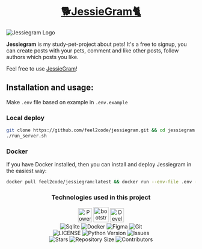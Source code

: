 <h1 align="center" ><a href="http://jessiegram.ru">🐕JessieGram🐈</a></h1>

![Jessiegram Logo](https://repository-images.githubusercontent.com/485134292/07733572-d11d-4641-8204-39c5aaafb535)

**Jessiegram** is my study-pet-project about pets!
It's a free to signup, you can create posts with your pets,
comment and like other posts, follow authors which posts you like.

Feel free to use <a href="http://jessiegram.ru">JessieGram</a>!

## Installation and usage:
Make `.env` file based on example in `.env.example`

### Local deploy
```bash
git clone https://github.com/feel2code/jessiegram.git && cd jessiegram && chmod +x run_server.sh
./run_server.sh
```

### Docker
If you have Docker installed, then you can install and deploy Jessiegram in the easiest way:
```bash
docker pull feel2code/jessiegram:latest && docker run --env-file .env -d -p 80:8000 feel2code/jessiegram
```

<h3 align="center"> Technologies used in this project</h3>
<p align="center">
    <a href="http://www.djangoproject.com/"><img src="https://www.djangoproject.com/m/img/badges/djangopowered126x54.gif" border="0" style="height: 37px" alt="Powered by Django." title="Powered by Django." /></a>
    <a href="http://https://getbootstrap.com/"><img src="https://getbootstrap.com/docs/5.3/assets/brand/bootstrap-logo-shadow.png" style="height: 40px" alt="bootstrap technology"/></a>
    <a href="https://develop.spacemacs.org"><img alt="Developed with Spacemacs" src="https://cdn.rawgit.com/syl20bnr/spacemacs/442d025779da2f62fc86c2082703697714db6514/assets/spacemacs-badge.svg" style="height:37px"/></a>
    <br>
    <img src="https://img.shields.io/badge/sqlite-%2307405e.svg?style=for-the-badge&logo=sqlite&logoColor=white" alt="Sqlite">
    <img src="https://img.shields.io/badge/docker-%230db7ed.svg?style=for-the-badge&logo=docker&logoColor=white" alt="Docker">
    <img src="https://img.shields.io/badge/figma-%23F24E1E.svg?style=for-the-badge&logo=figma&logoColor=white" alt="Figma">
    <img src="https://img.shields.io/badge/git-%23F05033.svg?style=for-the-badge&logo=git&logoColor=white" alt="Git">
    <br>
    <img src="https://img.shields.io/github/license/feel2code/jessiegram?style=for-the-badge&logo=appveyor" alt="LICENSE">
    <img src="https://img.shields.io/badge/python-3.11-green?style=for-the-badge&logo=appveyor" alt="Python Version">
    <img src="https://img.shields.io/github/issues/feel2code/jessiegram?style=for-the-badge&logo=appveyor" alt="Issues">
    <br>
    <img src="https://img.shields.io/github/stars/feel2code/jessiegram?style=for-the-badge&logo=appveyor" alt="Stars">
    <img src="https://img.shields.io/github/repo-size/feel2code/jessiegram?style=for-the-badge&logo=appveyor" alt="Repository Size">
    <img src="https://img.shields.io/github/contributors/feel2code/jessiegram?style=for-the-badge&logo=appveyor" alt="Contributors">
    <br>
</p>


